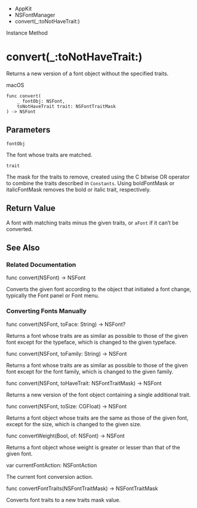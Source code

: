 

- AppKit
- NSFontManager
-  convert(\_:toNotHaveTrait:) 

Instance Method

# convert(\_:toNotHaveTrait:)

Returns a new version of a font object without the specified traits.

macOS

``` source
func convert(
    _ fontObj: NSFont,
    toNotHaveTrait trait: NSFontTraitMask
) -> NSFont
```

## Parameters 

`fontObj`  

The font whose traits are matched.

`trait`  

The mask for the traits to remove, created using the C bitwise OR operator to combine the traits described in `Constants`. Using boldFontMask or italicFontMask removes the bold or italic trait, respectively.

## Return Value

A font with matching traits minus the given traits, or `aFont` if it can’t be converted.

## See Also

### Related Documentation

func convert(NSFont) -> NSFont

Converts the given font according to the object that initiated a font change, typically the Font panel or Font menu.

### Converting Fonts Manually

func convert(NSFont, toFace: String) -> NSFont?

Returns a font whose traits are as similar as possible to those of the given font except for the typeface, which is changed to the given typeface.

func convert(NSFont, toFamily: String) -> NSFont

Returns a font whose traits are as similar as possible to those of the given font except for the font family, which is changed to the given family.

func convert(NSFont, toHaveTrait: NSFontTraitMask) -> NSFont

Returns a new version of the font object containing a single additional trait.

func convert(NSFont, toSize: CGFloat) -> NSFont

Returns a font object whose traits are the same as those of the given font, except for the size, which is changed to the given size.

func convertWeight(Bool, of: NSFont) -> NSFont

Returns a font object whose weight is greater or lesser than that of the given font.

var currentFontAction: NSFontAction

The current font conversion action.

func convertFontTraits(NSFontTraitMask) -> NSFontTraitMask

Converts font traits to a new traits mask value.

